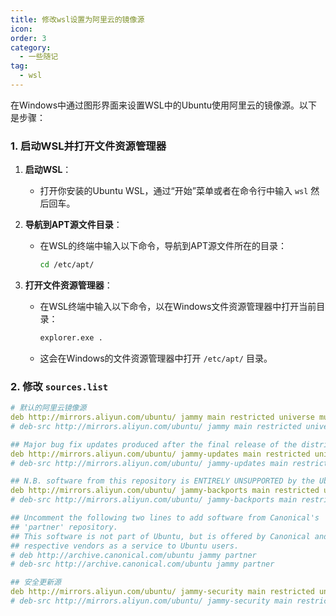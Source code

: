 ```yaml
---
title: 修改wsl设置为阿里云的镜像源
icon: 
order: 3
category:
  - 一些随记
tag:
  - wsl
---
```



在Windows中通过图形界面来设置WSL中的Ubuntu使用阿里云的镜像源。以下是步骤：

### 1. 启动WSL并打开文件资源管理器

1. **启动WSL**：
   - 打开你安装的Ubuntu WSL，通过“开始”菜单或者在命令行中输入 `wsl` 然后回车。

2. **导航到APT源文件目录**：
   - 在WSL的终端中输入以下命令，导航到APT源文件所在的目录：

     ```bash
     cd /etc/apt/
     ```

3. **打开文件资源管理器**：
   - 在WSL终端中输入以下命令，以在Windows文件资源管理器中打开当前目录：

     ```bash
     explorer.exe .
     ```

   - 这会在Windows的文件资源管理器中打开 `/etc/apt/` 目录。

### 2. 修改 `sources.list`

```yml
# 默认的阿里云镜像源
deb http://mirrors.aliyun.com/ubuntu/ jammy main restricted universe multiverse
# deb-src http://mirrors.aliyun.com/ubuntu/ jammy main restricted universe multiverse

## Major bug fix updates produced after the final release of the distribution.
deb http://mirrors.aliyun.com/ubuntu/ jammy-updates main restricted universe multiverse
# deb-src http://mirrors.aliyun.com/ubuntu/ jammy-updates main restricted universe multiverse

## N.B. software from this repository is ENTIRELY UNSUPPORTED by the Ubuntu team.
deb http://mirrors.aliyun.com/ubuntu/ jammy-backports main restricted universe multiverse
# deb-src http://mirrors.aliyun.com/ubuntu/ jammy-backports main restricted universe multiverse

## Uncomment the following two lines to add software from Canonical's
## 'partner' repository.
## This software is not part of Ubuntu, but is offered by Canonical and the
## respective vendors as a service to Ubuntu users.
# deb http://archive.canonical.com/ubuntu jammy partner
# deb-src http://archive.canonical.com/ubuntu jammy partner

## 安全更新源
deb http://mirrors.aliyun.com/ubuntu/ jammy-security main restricted universe multiverse
# deb-src http://mirrors.aliyun.com/ubuntu/ jammy-security main restricted universe multiverse
```